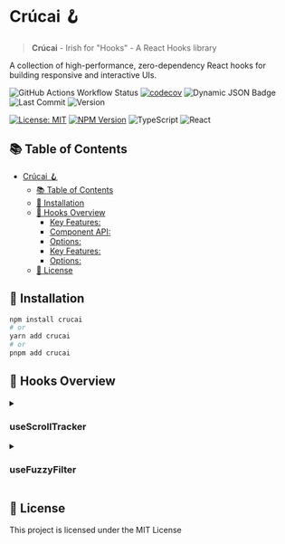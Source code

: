 # Crúcai 🪝

> **Crúcai** - Irish for "Hooks" - A React Hooks library

A collection of high-performance, zero-dependency React hooks for building responsive and interactive UIs.

![GitHub Actions Workflow Status](https://img.shields.io/github/actions/workflow/status/conorluddy/crucai/ci.yml) [![codecov](https://codecov.io/gh/conorluddy/crucai/branch/main/graph/badge.svg?token=WTHO1C6UL4)](https://codecov.io/gh/conorluddy/crucai) ![Dynamic JSON Badge](https://img.shields.io/badge/dynamic/json?url=https%3A%2F%2Fraw.githubusercontent.com%2Fconorluddy%2Fcrucai%2Fmain%2F.github%2Ftype-coverage.json&query=%24.percentString&suffix=%25&style=flat&logo=typescript&label=TS%20Coverage&color=abff3d)
 ![Last Commit](https://img.shields.io/github/last-commit/conorluddy/crucai) ![Version](https://img.shields.io/github/package-json/v/conorluddy/crucai) 


[![License: MIT](https://img.shields.io/badge/License-MIT-blue.svg)](https://opensource.org/licenses/MIT)
[![NPM Version](https://img.shields.io/npm/v/crucai.svg)](https://www.npmjs.com/package/crucai)
![TypeScript](https://img.shields.io/badge/TypeScript-4.9+-blue)
![React](https://img.shields.io/badge/React-18.0+-blue)

## 📚 Table of Contents

- [Crúcai 🪝](#crúcai-)
  - [📚 Table of Contents](#-table-of-contents)
  - [🚀 Installation](#-installation)
  - [🔌 Hooks Overview](#-hooks-overview)
      - [Key Features:](#key-features)
      - [Component API:](#component-api)
      - [Options:](#options)
      - [Key Features:](#key-features-1)
      - [Options:](#options-1)
  - [📝 License](#-license)

## 🚀 Installation

```bash
npm install crucai
# or
yarn add crucai
# or
pnpm add crucai
```

## 🔌 Hooks Overview

<details>
<summary><h3>useScrollTracker</h3></summary>

A high-performance hook for tracking element visibility and position as users scroll.

```tsx
import { useScrollTracker } from "crucai";

function FadeInElement() {
  const { ref, metrics } = useScrollTracker();
  
  return (
    <div 
      ref={ref}
      style={{ 
        opacity: metrics.visibility.percentage / 100,
        transform: `translateY(${(1 - metrics.visibility.percentage / 100) * 20}px)`,
      }}
    >
      This element fades in as it enters the viewport
    </div>
  );
}
```

#### Key Features:

- **Visibility tracking**: Percentage visible, fully/partially visible states
- **Position tracking**: Relative to viewport top, center, bottom
- **Threshold detection**: Track when element crosses specific visibility points
- **Scroll direction**: Detect up/down scrolling
- **Scroll physics**: Velocity, acceleration, inertia measurements
- **Entry/exit tracking**: Direction, timing, duration
- **High performance**: Uses IntersectionObserver, throttling, and passive events

#### Component API:

The hook also provides a component API using render props:

```tsx
import { ScrollTracker } from "crucai";

function AnimatedElement() {
  return (
    <ScrollTracker>
      {(metrics, ref) => (
        <div 
          ref={ref}
          style={{ 
            opacity: metrics.visibility.percentage / 100,
          }}
        >
          Animated content
        </div>
      )}
    </ScrollTracker>
  );
}
```

#### Options:

```tsx
const { ref, metrics } = useScrollTracker({
  // Visibility thresholds to track (0-100)
  thresholds: [0, 25, 50, 75, 100],
  
  // Offset from top/bottom of viewport (e.g., for fixed headers/footers)
  offsetTop: 0,
  offsetBottom: 0,
  
  // Custom scroll container instead of window
  root: containerRef,
  
  // Other options for fine-tuning
  rootMargin: "0px 0px 0px 0px",
  disabled: false,
  throttleDelay: 0,
  
  // Physics-based animation control
  dynamics: {
    inertiaDecayTime: 300,
    maxVelocity: 1000,
    easing: "easeInOut",
    customEasingPoints: [0.33, 1, 0.68, 1]
  }
});
```

> 💡 **Performance Tip:** The hook is optimized to prevent re-renders when metrics haven't changed significantly, making it suitable for scroll-based animations without performance degradation.

</details>

<details>
<summary><h3>useFuzzyFilter</h3></summary>

A powerful hook for fuzzy text filtering with advanced matching capabilities.

```tsx
import { useFuzzyFilter } from "crucai";

function SearchableList({ items }) {
  const { filteredItems, setQuery } = useFuzzyFilter({
    items,
    threshold: 2, // Max Levenshtein distance
  });
  
  return (
    <div>
      <input 
        type="text"
        onChange={(e) => setQuery(e.target.value)} 
        placeholder="Search items..." 
      />
      <ul>
        {filteredItems.map((item, index) => (
          <li key={index}>{item}</li>
        ))}
      </ul>
    </div>
  );
}
```

#### Key Features:

- **Fuzzy searching**: Finds close matches even with typos
- **Levenshtein distance**: Controls how strict the matching is
- **Performance optimized**: Uses trie data structure for efficient filtering
- **Customizable**: Set match thresholds and search keys

#### Options:

```tsx
const { filteredItems, setQuery } = useFuzzyFilter({
  // Items to filter (strings or objects)
  items: ['apple', 'banana', 'orange'],
  
  // If items are objects, specify which keys to search in
  keys: ['name', 'description'],
  
  // Maximum Levenshtein distance for a match (default: 2)
  threshold: 2,
  
  // Initial search query (optional)
  initialQuery: '',
  
  // Whether to match entire query or individual words (default: false)
  matchByWord: true,
  
  // Sort results by relevance (default: true)
  sortResults: true
});
```

> 🔍 **Tip:** Using a lower threshold (1-2) provides stricter matching, while higher values (3+) allow more fuzzy results.

</details>



## 📝 License

This project is licensed under the MIT License



